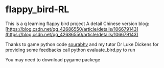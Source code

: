 # flappy_bird-RL
This is a q learning flappy bird project
A detail Chinese version blog: [https://blog.csdn.net/qq_42686550/article/details/106679143](https://blog.csdn.net/qq_42686550/article/details/106679143)

Thanks to game python code [sourabhv](https://github.com/sourabhv/FlapPyBird) and my tutor Dr Luke Dickens for providing some feedbacks
call python evaluate_bird.py to run

You may need to download pygame packege